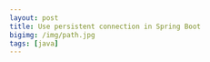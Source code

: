 ```yaml
---
layout: post
title: Use persistent connection in Spring Boot
bigimg: /img/path.jpg
tags: [java]
---
```


